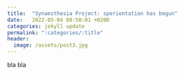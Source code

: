 ```yaml
---
title:  "Synaesthesia Project: sperientation has begun"
date:   2022-05-04 08:50:01 +0200
categories: jekyll update
permalink: ":categories/:title"
header:
  image: /assets/post3.jpg
---
```


bla bla
